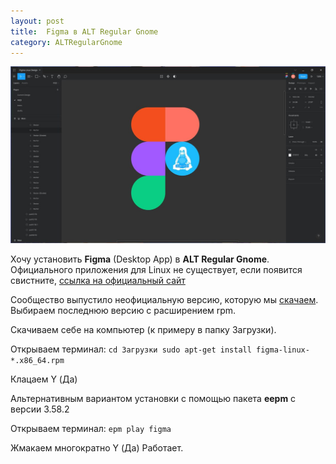 ```yaml
---
layout: post
title:  Figma в ALT Regular Gnome
category: ALTRegularGnome
---
```


![figma](/img/Pasted%20image%2020230826215814.png)

Хочу установить **Figma** (Desktop App) в **ALT Regular Gnome**. Официального приложения для Linux не существует, если появится свистните, [ссылка на официальный сайт](https://www.figma.com/downloads/) 

Сообщество выпустило неофициальную версию, которую мы [скачаем](https://github.com/Figma-Linux/figma-linux/releases/). Выбираем последнюю версию с расширением rpm. 

Cкачиваем себе на компьютер (к примеру в папку Загрузки).

Открываем терминал: `сd Загрузки sudo apt-get install figma-linux-*.x86_64.rpm`

Клацаем Y (Да) 

Альтернативным вариантом установки с помощью пакета **eepm** с версии 3.58.2

Открываем терминал: `epm play figma` 

Жмакаем многократно Y (Да) Работает.